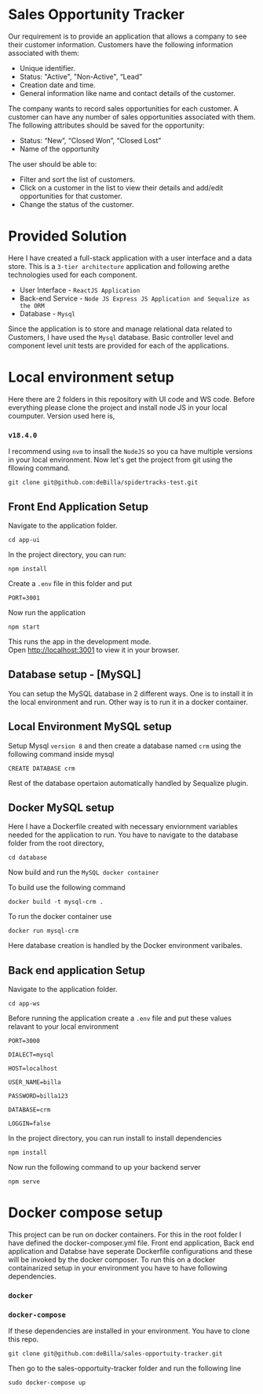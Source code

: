 # Sales Opportunity Tracker

Our requirement is to provide an application that allows a company to see their customer information. Customers have the following information associated with them:

* Unique identifier.
* Status: "Active", "Non-Active", “Lead”
* Creation date and time.
* General information like name and contact details of the customer.

The company wants to record sales opportunities for each customer. A customer can have any number of sales opportunities associated with them. The following attributes should be saved for the opportunity:
* Status: “New”, “Closed Won”, “Closed Lost”
* Name of the opportunity

The user should be able to:
* Filter and sort the list of customers.
* Click on a customer in the list to view their details and add/edit opportunities for that
customer.
* Change the status of the customer.

# Provided Solution

Here I have created a full-stack application with a user interface and a data store. This is a `3-tier architecture` application and following arethe technologies used for each component.

* User Interface - `ReactJS Application`
* Back-end Service - `Node JS Express JS Application and Sequalize as the ORM`
* Database - `Mysql`

Since the application is to store and manage relational data related to Customers, I have used the `Mysql` database. Basic controller level and component level unit tests are provided for each of the applications.

# Local environment setup

Here there are 2 folders in this repository with UI code and WS code. Before everything please clone the project and install node JS in your local coumputer. Version used here is,

### `v18.4.0`

I recommend using `nvm` to insall the `NodeJS` so you ca have multiple versions in your local environment. Now let's get the project from git using the fllowing command.

```
git clone git@github.com:deBilla/spidertracks-test.git
```

## Front End Application Setup

Navigate to the application folder.

```
cd app-ui
```

In the project directory, you can run:

```
npm install
```

Create a `.env` file in this folder and put

```
PORT=3001
```

Now run the application

```
npm start
```

This runs the app in the development mode.\
Open [http://localhost:3001](http://localhost:3001) to view it in your browser.

## Database setup - [MySQL]

You can setup the MySQL database in 2 different ways. One is to install it in the local environment and run. Other way is to run it in a docker container.

## Local Environment MySQL setup

Setup Mysql `version 8` and then create a database named `crm` using the following command inside mysql

```
CREATE DATABASE crm
```

Rest of the database opertaion automatically handled by Sequalize plugin.

## Docker MySQL setup

Here I have a Dockerfile created with necessary enviornment variables needed for the application to run. You have to navigate to the database folder from the root directory,

```
cd database
```

Now build and run the `MySQL docker container`

To build use the following command

```
docker build -t mysql-crm .
```

To run the docker container use

```
docker run mysql-crm
```
Here database creation is handled by the Docker environment varibales.

## Back end application Setup

Navigate to the application folder.

```
cd app-ws
```

Before running the application create a `.env` file and put these values relavant to your local environment

```
PORT=3000

DIALECT=mysql

HOST=localhost

USER_NAME=billa

PASSWORD=billa123

DATABASE=crm 

LOGGIN=false 
```

In the project directory, you can run install to install dependencies

```
npm install
```

Now run the following command to up your backend server

```
npm serve
```

# Docker compose setup

This project can be run on docker containers. For this in the root folder I have defined the docker-composer.yml file. Front end application, Back end application and Databse have seperate Dockerfile configurations and these will be invoked by the docker composer. To run this on a docker containarized setup in your environment you have to have following dependencies.

### `docker`

### `docker-compose`

If these dependencies are installed in your environment. You have to clone this repo.

```
git clone git@github.com:deBilla/sales-opportuity-tracker.git
```

Then go to the sales-opportuity-tracker folder and run the following line

```
sudo docker-compose up
```
